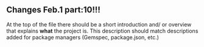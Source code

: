## Changes Feb.1 part:10!!!

At the top of the file there should be a short introduction and/ or overview that explains **what** the project is. This description should match descriptions added for package managers (Gemspec, package.json, etc.)
